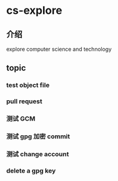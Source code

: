 # cs-explore

## 介绍
explore computer science and technology

## topic

### test object file

### pull request

### 测试 GCM

### 测试 gpg 加密 commit

### 测试 change account

### delete a gpg key